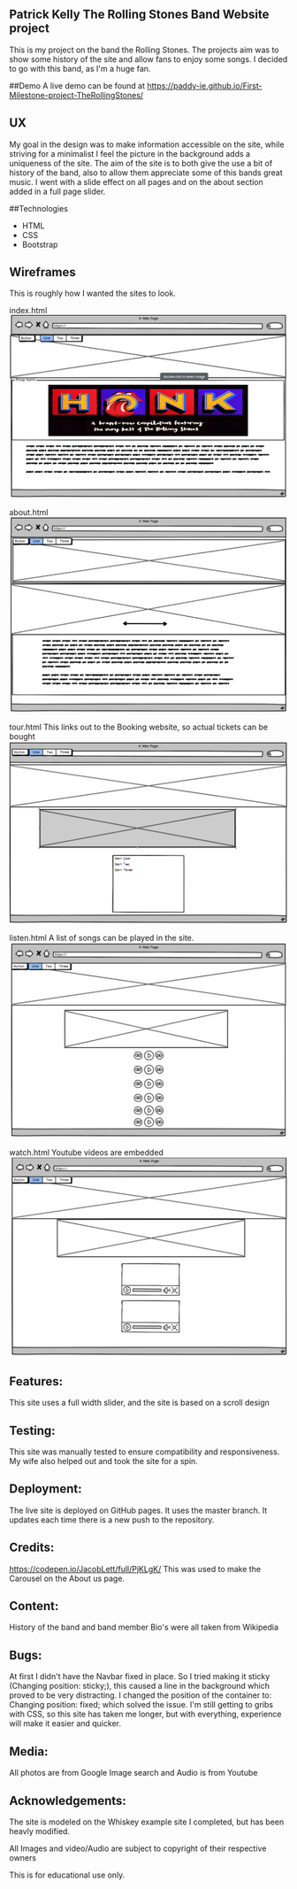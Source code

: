 
## Patrick Kelly The Rolling Stones Band Website project


This is my project on the band the Rolling Stones. The projects aim was to show some history of the site and allow fans to enjoy some songs. I decided to go with this band, as I'm a huge fan.

##Demo
A live demo can be found at https://paddy-ie.github.io/First-Milestone-project-TheRollingStones/

## UX
My goal in the design was to make information accessible on the site, while striving for a minimalist I feel the picture in the background adds a uniqueness of the site. The aim of the site is to both give the use a bit of history of the band, also to allow them appreciate some of this bands great music. I went with a slide effect on all pages and on the about section added in a full page slider.

##Technologies
* HTML
* CSS
* Bootstrap

## Wireframes

This is roughly how I wanted the sites to look.

index.html
![](rmimages/index.PNG)

about.html
![](rmimages/about.PNG)

tour.html       This links out to the Booking website, so actual tickets can be bought
![](rmimages/tour.PNG)

listen.html       A list of songs can be played in the site.
![](rmimages/listen.PNG)

watch.html          Youtube videos are embedded
![](rmimages/watch.PNG)








## Features:
This site uses a full width slider, and the site is based on a scroll design 

## Testing:
This site was manually tested to ensure compatibility and responsiveness. My wife also helped out and took the site for a spin. 

## Deployment:
The live site is deployed on GitHub pages. It uses the master branch. It updates each time there is a new push to the repository.

## Credits:
https://codepen.io/JacobLett/full/PjKLgK/ This was used to make the Carousel on the About us page.

## Content:
History of the band and band member Bio's were all taken from Wikipedia

## Bugs:
At first I didn't have the Navbar fixed in place. So I tried making it sticky (Changing  position: sticky;), this caused a line in the background which proved to be very distracting. I changed the position of the container to: Changing  position: fixed; which solved the issue.
I'm still getting to gribs with CSS, so this site has taken me longer, but with everything, experience will make it easier and quicker.

## Media:
All photos are from Google Image search  and Audio is from Youtube

## Acknowledgements:

The site is modeled on the Whiskey example site I completed, but has been heavly modified.

All Images and video/Audio are subject to copyright of their respective owners

This is for educational use only.
